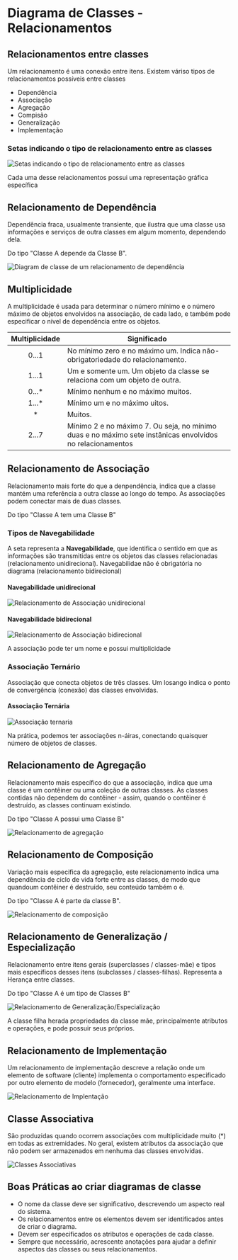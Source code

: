 # Diagrama de Classes - Relacionamentos

## Relacionamentos entre classes

Um relacionamento é uma conexão entre itens. Existem váriso tipos de relacionamentos possíveis entre classes

- Dependência
- Associação
- Agregação
- Compisão
- Generalização
- Implementação

### Setas indicando o tipo de relacionamento entre as classes

![Setas indicando o tipo de relacionamento entre as classes](image-6.png)

Cada uma desse relacionamentos possui uma representação gráfica específica

## Relacionamento de Dependência

Dependência fraca, usualmente transiente, que ilustra que uma classe usa informações e serviços de outra classes em algum momento, dependendo dela.

Do tipo "Classe A depende da Classe B".

![Diagram de classe de um relacionamento de dependência](image.png)

## Multiplicidade

A multiplicidade é usada para determinar o número mínimo e o número máximo de objetos envolvidos na associação, de cada lado, e também pode especificar o nível de dependência entre os objetos.

|Multiplicidade |Significado     |
|:-------------:|----------------|
|0...1          | No mínimo zero e no máximo um. Indica não-obrigatoriedade do relacionamento.  |
|1...1          | Um e somente um. Um objeto da classe se relaciona com um objeto de outra.     |
|0...*          | Mínimo nenhum e no máximo muitos.                                             |
|1...*          | Mínimo um e no máximo uitos.                                                  |
|*              | Muitos.                                                                       |
|2...7          | Mínimo 2 e no máximo 7. Ou seja, no mínimo duas e no máximo sete instânicas   envolvidos no relacionamentos                                                                   |

## Relacionamento de Associação

Relacionamento mais forte do que a denpendência, indica que a classe mantém uma referência a outra classe ao longo do tempo. As associações podem conectar mais de duas classes.

Do tipo "Classe A tem uma Classe B"

### Tipos de Navegabilidade

A seta representa a **Navegabilidade**, que identifica o sentido em que as informações são transmitidas entre os objetos das classes relacionadas (relacionamento unidirecional). Navegabilidae não é obrigatória no diagrama (relacionamento bidirecional)

#### Navegabilidade unidirecional

![Relacionamento de Associação unidirecional](image-2.png)

#### Navegabilidade bidirecional

![Relacionamento de Associação bidirecional](image-1.png)

A associação pode ter um nome e possui multiplicidade

### Associação Ternário

Associação que conecta objetos de três classes. Um losango indica o ponto de convergência (conexão) das classes envolvidas.

#### Associação Ternária

![Associação ternaria](image-3.png)

Na prática, podemos ter associações n-áiras, conectando quaisquer número de objetos de classes.

## Relacionamento de Agregação

Relacionamento mais específico do que a associação, indica que uma classe é um contêiner ou uma coleção de outras classes. As classes contidas não dependem do contêiner - assim, quando o contêiner é destruído, as classes continuam existindo.

Do tipo "Classe A possui uma Classe B"

![Relacionamento de agregação](image-5.png)

## Relacionamento de Composição

Variação mais especifica da agregação, este relacionamento indica uma dependência de ciclo de vida forte entre as classes, de modo que quandoum contêiner é destruído, seu conteúdo também o é.

Do tipo "Classe A é parte da classe B".

![Relacionamento de composição](image-7.png)

## Relacionamento de Generalização / Especialização

Relacionamento entre itens gerais (superclasses / classes-mãe) e tipos mais específicos desses itens (subclasses / classes-filhas). Representa a Herança entre classes.

Do tipo "Classe A é um tipo de Classes B"

![Relacionamento de Generalização/Especialização](image-8.png)

A classe filha herada propriedades da classe mãe, principalmente atributos e operações, e pode possuir seus próprios.

## Relacionamento de Implementação

Um relacionamento de implementação descreve a relação onde um elemento de software (cliente) implementa o comportamento especificado por outro elemento de modelo (fornecedor), geralmente uma interface.

![Relacionamento de Implentação](image-10.png)

## Classe Associativa

São produzidas quando ocorrem associações com multiplicidade muito (*) em todas as extremidades. No geral, existem atributos da associação que não podem ser armazenados em nenhuma das classes envolvidas.

![Classes Associativas](image-9.png)

## Boas Práticas ao criar diagramas de classe

- O nome da classe deve ser significativo, descrevendo um aspecto real do sistema.
- Os relacionamentos entre os elementos devem ser identificados antes de criar o diagrama.
- Devem ser especificados os atributos e operações de cada classe.
- Sempre que necessário, acrescente anotações para ajudar a definir aspectos das classes ou seus relacionamentos.

